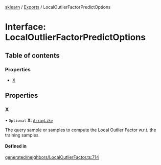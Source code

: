 [sklearn](../readme.md) / [Exports](../modules.md) / LocalOutlierFactorPredictOptions

# Interface: LocalOutlierFactorPredictOptions

## Table of contents

### Properties

- [X](LocalOutlierFactorPredictOptions.md#x)

## Properties

### X

• `Optional` **X**: [`ArrayLike`](../modules.md#arraylike)

The query sample or samples to compute the Local Outlier Factor w.r.t. the training samples.

#### Defined in

[generated/neighbors/LocalOutlierFactor.ts:714](https://github.com/transitive-bullshit/scikit-learn-ts/blob/367336a/packages/sklearn/src/generated/neighbors/LocalOutlierFactor.ts#L714)
